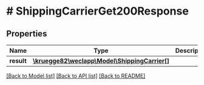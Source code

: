 # # ShippingCarrierGet200Response

## Properties

Name | Type | Description | Notes
------------ | ------------- | ------------- | -------------
**result** | [**\kruegge82\weclapp\Model\ShippingCarrier[]**](ShippingCarrier.md) |  | [optional]

[[Back to Model list]](../../README.md#models) [[Back to API list]](../../README.md#endpoints) [[Back to README]](../../README.md)
